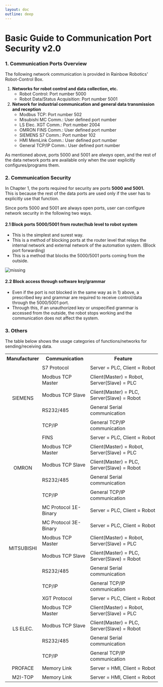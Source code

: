 ```yaml
---
layout: doc
outline: deep
---
```


# Basic Guide to Communication Port Security v2.0

### 1. Communication Ports Overview

The following network communication is provided in Rainbow Robotics' Robot-Control Box.

<ol>
    <li>
        <span style="font-weight: bold;">
            Networks for robot control and data collection, etc.
        </span>
        <ul>
            <li>
                Robot Control: Port number 5000
            </li>
            <li>
                Robot Data/Status Acquisition: Port number 5001
            </li>
        </ul>
    </li>
    <li>
        <span style="font-weight: bold;">
            Network for industrial communication and general data transmission and reception
        </span>
        <ul>
            <li>
                Modbus TCP: Port number 502
            </li>
            <li>
                Misubishi MC Comm.: User defined port number
            </li>
            <li>
                LS Elec. XGT Comm.: Port number 2004
            </li>
            <li>
                OMRON FINS Comm.: User defined port number
            </li>
            <li>
                SIEMENS S7 Comm.: Port number 102
            </li>
            <li>
                HMI MemLink Comm.: User defined port number
            </li>
            <li>
                General TCP/IP Comm.: User defined port number
            </li>
        </ul>
    </li>
</ol>

As mentioned above, ports 5000 and 5001 are _always_ open, and the rest of the data network ports are available only when the user explicitly configures/programs them.

### 2. Communication Security

In Chapter 1, the ports required for security are ports **5000 and 5001.**<br>
This is because the rest of the data ports are used only if the user has to explicitly use that function.<br>

Since ports 5000 and 5001 are always open ports, user can configure network security in the following two ways.

#### 2.1 Block ports 5000/5001 from router/hub level to robot system

- This is the simplest and surest way.
- This is a method of blocking ports at the router level that relays the internal network and external network of the automation system. (Block port forwarding)
- This is a method that blocks the 5000/5001 ports coming from the outside.

![missing](/technical_docs/common/socket_security/2-1.png)

#### 2.2 Block access through software key/grammar

- Even if the port is not blocked in the same way as in 1) above, a prescribed key and grammar are required to receive control/data through the 5000/5001 port.
- Through this, if an unauthorized key or unspecified grammar is accessed from the outside, the robot stops working and the communication does not affect the system.

### 3. Others

The table below shows the usage categories of functions/networks for sending/receiving data.

<!-- rowspan="5" 세로 셀 병합 -->
<!-- colspan="5" 가로 셀 병합 -->
<table class="th-align">
    <tr>
        <th>Manufacturer</th>
        <th>Communication</th>
        <th>Feature</th>
    </tr>
    <tr>
        <td class="sub-title" rowspan="5">SIEMENS</td>
        <td>S7 Protocol</td>
        <td>Server = PLC, Client = Robot</td>
    </tr>
    <tr>
        <td>Modbus TCP Master</td>
        <td>Client(Master) = Robot, Server(Slave) = PLC</td>
    </tr>
    <tr>
        <td>Modbus TCP Slave</td>
        <td>Client(Master) = PLC, Server(Slave) = Robot</td>
    </tr>
    <tr>
        <td>RS232/485</td>
        <td>General Serial communication</td>
    </tr>
    <tr>
        <td>TCP/IP</td>
        <td>General TCP/IP communication</td>
    </tr>
    <tr>
        <td class="sub-title" rowspan="5">OMRON</td>
        <td>FINS</td>
        <td>Server = PLC, Client = Robot</td>
    </tr>
    <tr>
        <td>Modbus TCP Master</td>
        <td>Client(Master) = Robot, Server(Slave) = PLC</td>
    </tr>
    <tr>
        <td>Modbus TCP Slave</td>
        <td>Client(Master) = PLC, Server(Slave) = Robot</td>
    </tr>
    <tr>
        <td>RS232/485</td>
        <td>General Serial communication</td>
    </tr>
    <tr>
        <td>TCP/IP</td>
        <td>General TCP/IP communication</td>
    </tr>
    <tr>
        <td class="sub-title" rowspan="6">MITSUBISHI</td>
        <td>MC Protocol 1E-Binary</td>
        <td>Server = PLC, Client = Robot</td>
    </tr>
    <tr>
        <td>MC Protocol 3E-Binary</td>
        <td>Server = PLC, Client = Robot</td>
    </tr>
    <tr>
        <td>Modbus TCP Master</td>
        <td>Client(Master) = Robot, Server(Slave) = PLC</td>
    </tr>
    <tr>
        <td>Modbus TCP Slave</td>
        <td>Client(Master) = PLC, Server(Slave) = Robot</td>
    </tr>
    <tr>
        <td>RS232/485</td>
        <td>General Serial communication</td>
    </tr>
    <tr>
        <td>TCP/IP</td>
        <td>General TCP/IP communication</td>
    </tr>
    <tr>
        <td class="sub-title" rowspan="5">LS ELEC.</td>
        <td>XGT Protocol</td>
        <td>Server = PLC, Client = Robot</td>
    </tr>
    <tr>
        <td>Modbus TCP Master</td>
        <td>Client(Master) = Robot, Server(Slave) = PLC</td>
    </tr>
    <tr>
        <td>Modbus TCP Slave</td>
        <td>Client(Master) = PLC, Server(Slave) = Robot</td>
    </tr>
    <tr>
        <td>RS232/485</td>
        <td>General Serial communication</td>
    </tr>
    <tr>
        <td>TCP/IP</td>
        <td>General TCP/IP communication</td>
    </tr>
    <tr>
        <td class="sub-title">PROFACE</td>
        <td>Memory Link</td>
        <td>Server = HMI, Client = Robot</td>
    </tr>
    <tr>
        <td class="sub-title">M2I-TOP</td>
        <td>Memory Link</td>
        <td>Server = HMI, Client = Robot</td>
    </tr>
</table>

<style scoped>
th,
td {
  padding: 5px;
}

.sub-title {
  text-align: center;
}
</style>
